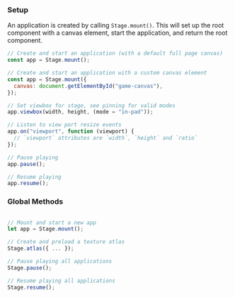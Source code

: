 ### Setup

An application is created by calling `Stage.mount()`.
This will set up the root component with a canvas element, start the application, and return the root component.

```javascript
// Create and start an application (with a default full page canvas)
const app = Stage.mount();

// Create and start an application with a custom canvas element
const app = Stage.mount({
  canvas: document.getElementById("game-canvas"),
});

// Set viewbox for stage, see pinning for valid modes
app.viewbox(width, height, (mode = "in-pad"));

// Listen to view port resize events
app.on("viewport", function (viewport) {
  // `viewport` attributes are `width`, `height` and `ratio`
});

// Pause playing
app.pause();

// Resume playing
app.resume();
```


### Global Methods

```javascript

// Mount and start a new app
let app = Stage.mount();

// Create and preload a texture atlas
Stage.atlas({ ... });

// Pause playing all applications
Stage.pause();

// Resume playing all applications
Stage.resume();
```
